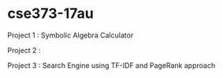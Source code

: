 # cse373-17au

Project 1 : Symbolic Algebra Calculator

Project 2 : 

Project 3 : Search Engine using TF-IDF and PageRank approach
